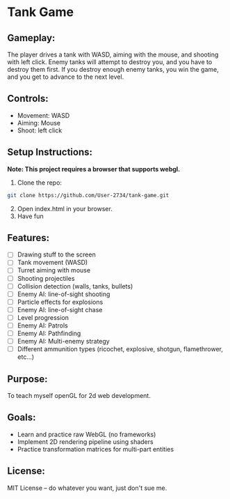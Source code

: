 # Tank Game

## Gameplay:

The player drives a tank with WASD, aiming with the mouse, and shooting with left click.
Enemy tanks will attempt to destroy you, and you have to destroy them first.
If you destroy enough enemy tanks, you win the game, and you get to advance to the next level.

## Controls:

- Movement: WASD
- Aiming: Mouse
- Shoot: left click

## Setup Instructions:

**Note: This project requires a browser that supports webgl.**

1. Clone the repo:
```bash
git clone https://github.com/User-2734/tank-game.git
```
2. Open index.html in your browser.
3. Have fun

## Features:

- [ ] Drawing stuff to the screen
- [ ] Tank movement (WASD)
- [ ] Turret aiming with mouse
- [ ] Shooting projectiles
- [ ] Collision detection (walls, tanks, bullets)
- [ ] Enemy AI: line-of-sight shooting
- [ ] Particle effects for explosions
- [ ] Enemy AI: line-of-sight chase
- [ ] Level progression
- [ ] Enemy AI: Patrols
- [ ] Enemy AI: Pathfinding
- [ ] Enemy AI: Multi-enemy strategy
- [ ] Different ammunition types (ricochet, explosive, shotgun, flamethrower, etc...)

## Purpose:

To teach myself openGL for 2d web development.

## Goals:

- Learn and practice raw WebGL (no frameworks)
- Implement 2D rendering pipeline using shaders
- Practice transformation matrices for multi-part entities

## License:

MIT License – do whatever you want, just don't sue me.
